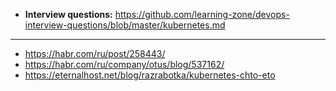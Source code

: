 - **Interview questions:** https://github.com/learning-zone/devops-interview-questions/blob/master/kubernetes.md
--------------------------------------------------
- https://habr.com/ru/post/258443/
- https://habr.com/ru/company/otus/blog/537162/
- https://eternalhost.net/blog/razrabotka/kubernetes-chto-eto
